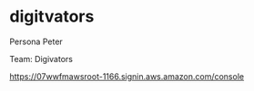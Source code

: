 # digitvators
Persona Peter

Team: Digivators

https://07wwfmawsroot-1166.signin.aws.amazon.com/console

